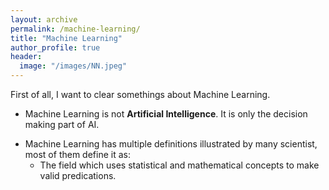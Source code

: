 ```yaml
---
layout: archive
permalink: /machine-learning/
title: "Machine Learning"
author_profile: true
header:
  image: "/images/NN.jpeg"
---
```


First of all, I want to clear somethings about Machine Learning.
+ Machine Learning is not **Artificial Intelligence**. It is only the decision making part of AI.
- Machine Learning has multiple definitions illustrated by many scientist, most of them define it as:
  - The field which uses statistical and mathematical concepts to make valid predications.
